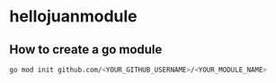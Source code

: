 # hellojuanmodule


## How to create a go module

```sh
go mod init github.com/<YOUR_GITHUB_USERNAME>/<YOUR_MODULE_NAME>
```


